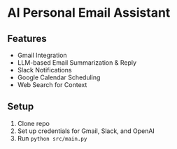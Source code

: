 # AI Personal Email Assistant

## Features
- Gmail Integration
- LLM-based Email Summarization & Reply
- Slack Notifications
- Google Calendar Scheduling
- Web Search for Context

## Setup
1. Clone repo
2. Set up credentials for Gmail, Slack, and OpenAI
3. Run `python src/main.py`
